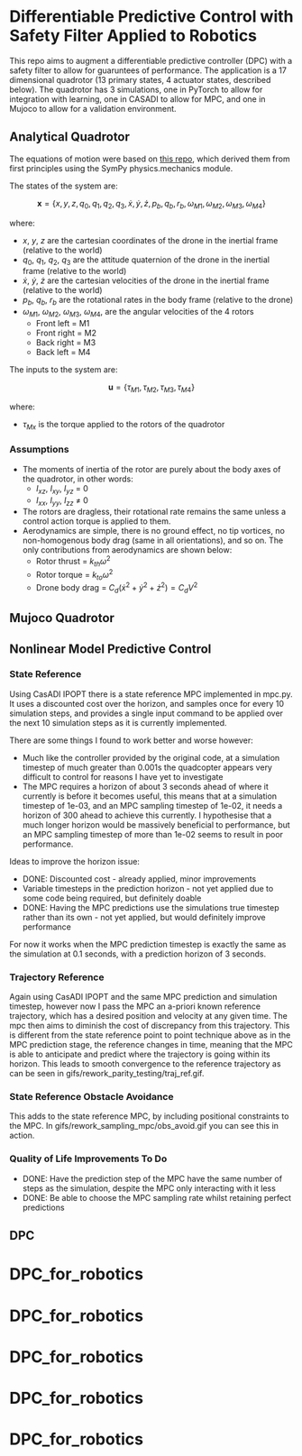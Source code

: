 # Differentiable Predictive Control with Safety Filter Applied to Robotics

This repo aims to augment a differentiable predictive controller (DPC) with a safety filter to allow for guaruntees of performance. The application is a 17 dimensional quadrotor (13 primary states, 4 actuator states, described below). The quadrotor has 3 simulations, one in PyTorch to allow for integration with learning, one in CASADI to allow for MPC, and one in Mujoco to allow for a validation environment.

## Analytical Quadrotor

The equations of motion were based on [this repo](https://github.com/bobzwik/Quadcopter_SimCon), which derived them from first principles using the SymPy physics.mechanics module.

The states of the system are:

$$\pmb{x} = \{x, y, z, q_0, q_1, q_2, q_3, \dot{x}, \dot{y}, \dot{z}, p_b, q_b, r_b, \omega_{M1}, \omega_{M2}, \omega_{M3}, \omega_{M4}\}$$

where:
- $x$, $y$, $z$ are the cartesian coordinates of the drone in the inertial frame (relative to the world)
- $q_0$, $q_1$, $q_2$, $q_3$ are the attitude quaternion of the drone in the inertial frame (relative to the world)
- $\dot{x}$, $\dot{y}$, $\dot{z}$ are the cartesian velocities of the drone in the inertial frame (relative to the world)
- $p_b$, $q_b$, $r_b$ are the rotational rates in the body frame (relative to the drone)
- $\omega_{M1}$, $\omega_{M2}$, $\omega_{M3}$, $\omega_{M4}$, are the angular velocities of the 4 rotors
    - Front left = M1
    - Front right = M2
    - Back right = M3
    - Back left = M4

The inputs to the system are:

$$\pmb{u} = \{ \tau_{M1}, \tau_{M2}, \tau_{M3}, \tau_{M4} \}$$

where:
- $\tau_{Mx}$ is the torque applied to the rotors of the quadrotor

### Assumptions

- The moments of inertia of the rotor are purely about the body axes of the quadrotor, in other words:
    - $I_{xz}$, $I_{xy}$, $I_{yz}$ = 0
    - $I_{xx}$, $I_{yy}$, $I_{zz}$ $\neq$ 0
- The rotors are dragless, their rotational rate remains the same unless a control action torque is applied to them.
- Aerodynamics are simple, there is no ground effect, no tip vortices, no non-homogenous body drag (same in all orientations), and so on. The only contributions from aerodynamics are shown below:
    - Rotor thrust = $k_{th} \omega^2$
    - Rotor torque = $k_{to} \omega^2$
    - Drone body drag = $C_d (\dot{x}^2 + \dot{y}^2 + \dot{z}^2) = C_d V^2$

## Mujoco Quadrotor



## Nonlinear Model Predictive Control

### State Reference

Using CasADI IPOPT there is a state reference MPC implemented in mpc.py. It uses a discounted cost over the horizon, and samples once for every 10 simulation steps, and provides a single input command to be applied over the next 10 simulation steps as it is currently implemented.

There are some things I found to work better and worse however:
- Much like the controller provided by the original code, at a simulation timestep of much greater than 0.001s the quadcopter appears very difficult to control for reasons I have yet to investigate
- The MPC requires a horizon of about 3 seconds ahead of where it currently is before it becomes useful, this means that at a simulation timestep of 1e-03, and an MPC sampling timestep of 1e-02, it needs a horizon of 300 ahead to achieve this currently. I hypothesise that a much longer horizon would be massively beneficial to performance, but an MPC sampling timestep of more than 1e-02 seems to result in poor performance.

Ideas to improve the horizon issue:
- DONE: Discounted cost - already applied, minor improvements
- Variable timesteps in the prediction horizon - not yet applied due to some code being required, but definitely doable
- DONE: Having the MPC predictions use the simulations true timestep rather than its own - not yet applied, but would definitely improve performance

For now it works when the MPC prediction timestep is exactly the same as the simulation at 0.1 seconds, with a prediction horizon of 3 seconds.

### Trajectory Reference

Again using CasADI IPOPT and the same MPC prediction and simulation timestep, however now I pass the MPC an a-priori known reference trajectory, which has a desired position and velocity at any given time. The mpc then aims to diminish the cost of discrepancy from this trajectory. This is different from the state reference point to point technique above as in the MPC prediction stage, the reference changes in time, meaning that the MPC is able to anticipate and predict where the trajectory is going within its horizon. This leads to smooth convergence to the reference trajectory as can be seen in gifs/rework_parity_testing/traj_ref.gif.

### State Reference Obstacle Avoidance

This adds to the state reference MPC, by including positional constraints to the MPC. In gifs/rework_sampling_mpc/obs_avoid.gif you can see this in action.

### Quality of Life Improvements To Do

- DONE: Have the prediction step of the MPC have the same number of steps as the simulation, despite the MPC only interacting with it less
- DONE: Be able to choose the MPC sampling rate whilst retaining perfect predictions 


## DPC

# DPC_for_robotics
# DPC_for_robotics
# DPC_for_robotics
# DPC_for_robotics
# DPC_for_robotics
